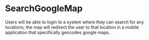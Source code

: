 # SearchGoogleMap

Users will be able to login to a system where they can search for any locations; the map will redirect the user to that location in a mobile application that specifically geocodes google maps.
